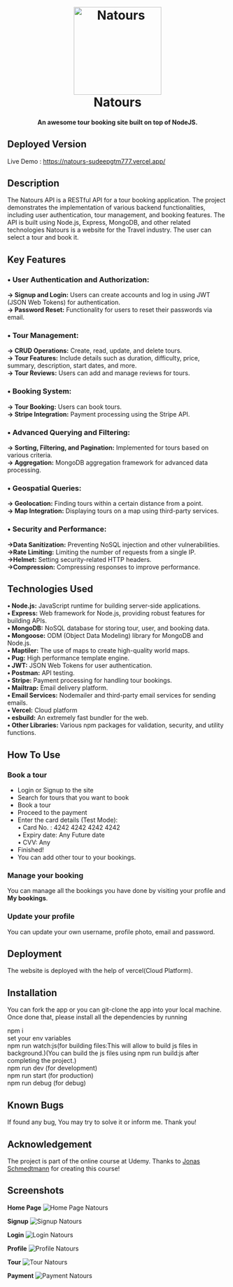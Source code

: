<h1 align="center">
  <br>
  <img src="https://raw.githubusercontent.com/sudeepgtm777/natours/main/public/img/logo-green-round.png" alt="Natours" width="200"></a>
  <br>
  Natours
  <br>
</h1>

<h4 align="center">An awesome tour booking site built on top of NodeJS.</h4>

## Deployed Version

Live Demo : https://natours-sudeepgtm777.vercel.app/

## Description

The Natours API is a RESTful API for a tour booking application. The project demonstrates the implementation of various backend functionalities, including user authentication, tour management, and booking features. The API is built using Node.js, Express, MongoDB, and other related technologies
Natours is a website for the Travel industry. The user can select a tour and book it.

## Key Features

<h3>• User Authentication and Authorization: </h3>

**→ Signup and Login:** Users can create accounts and log in using JWT (JSON Web Tokens) for authentication.<br>
**→ Password Reset:** Functionality for users to reset their passwords via email.

<h3>• Tour Management: </h3>

**→ CRUD Operations:** Create, read, update, and delete tours.<br>
**→ Tour Features:** Include details such as duration, difficulty, price, summary, description, start dates, and more.<br>
**→ Tour Reviews:** Users can add and manage reviews for tours.

<h3>• Booking System: </h3>

**→ Tour Booking:** Users can book tours.<br>
**→ Stripe Integration:** Payment processing using the Stripe API.

<h3>• Advanced Querying and Filtering: </h3>

**→ Sorting, Filtering, and Pagination:** Implemented for tours based on various criteria.<br>
**→ Aggregation:** MongoDB aggregation framework for advanced data processing.

<h3>• Geospatial Queries: </h3>

**→ Geolocation:** Finding tours within a certain distance from a point.<br>
**→ Map Integration:** Displaying tours on a map using third-party services.

<h3>• Security and Performance: </h3>

**→Data Sanitization:** Preventing NoSQL injection and other vulnerabilities.<br>
**→Rate Limiting:** Limiting the number of requests from a single IP.<br>
**→Helmet:** Setting security-related HTTP headers.<br>
**→Compression:** Compressing responses to improve performance.

## Technologies Used

**• Node.js:** JavaScript runtime for building server-side applications.<br>
**• Express:** Web framework for Node.js, providing robust features for building APIs.<br>
**• MongoDB:** NoSQL database for storing tour, user, and booking data.<br>
**• Mongoose:** ODM (Object Data Modeling) library for MongoDB and Node.js.<br>
**• Maptiler:** The use of maps to create high-quality world maps.<br>
**• Pug:** High performance template engine.<br>
**• JWT:** JSON Web Tokens for user authentication.<br>
**• Postman:** API testing.<br>
**• Stripe:** Payment processing for handling tour bookings.<br>
**• Mailtrap:** Email delivery platform.<br>
**• Email Services:** Nodemailer and third-party email services for sending emails.<br>
**• Vercel:** Cloud platform<br>
**• esbuild:** An extremely fast bundler for the web.<br>
**• Other Libraries:** Various npm packages for validation, security, and utility functions.<br>

## How To Use

### Book a tour

- Login or Signup to the site
- Search for tours that you want to book
- Book a tour
- Proceed to the payment
- Enter the card details (Test Mode):<br>
  • Card No. : 4242 4242 4242 4242<br>
  • Expiry date: Any Future date<br>
  • CVV: Any
- Finished!
- You can add other tour to your bookings.

### Manage your booking

You can manage all the bookings you have done by visiting your profile and **My bookings**.

### Update your profile

You can update your own username, profile photo, email and password.

## Deployment

The website is deployed with the help of vercel(Cloud Platform).

## Installation

You can fork the app or you can git-clone the app into your local machine. Once done that, please install all the
dependencies by running

npm i <br>
set your env variables <br>
npm run watch:js(for building files:This will allow to build js files in background.)(You can build the js files using npm run build:js after completing the project.) <br>
npm run dev (for development) <br>
npm run start (for production)<br>
npm run debug (for debug)

## Known Bugs

If found any bug, You may try to solve it or inform me. Thank you!

## Acknowledgement

The project is part of the online course at Udemy. Thanks to [Jonas Schmedtmann](https://twitter.com/jonasschmedtman) for creating this course!

## Screenshots

**Home Page**
![Home Page Natours ](/public/img/homepage.png)

**Signup**
![Signup Natours ](/public/img/signup.png)

**Login**
![Login Natours ](/public/img/login.png)

**Profile**
![Profile Natours ](/public/img/user.png)

**Tour**
![Tour Natours ](/public/img/tour.png)

**Payment**
![Payment Natours ](/public/img/payment.png)
